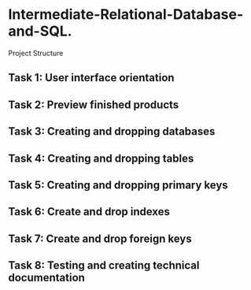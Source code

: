 # Intermediate-Relational-Database-and-SQL.

Project Structure


## Task 1: User interface orientation
## Task 2: Preview finished products
## Task 3: Creating and dropping databases
## Task 4: Creating and dropping tables
## Task 5: Creating and dropping primary keys
## Task 6: Create and drop indexes
## Task 7: Create and drop foreign keys
## Task 8: Testing and creating technical documentation
